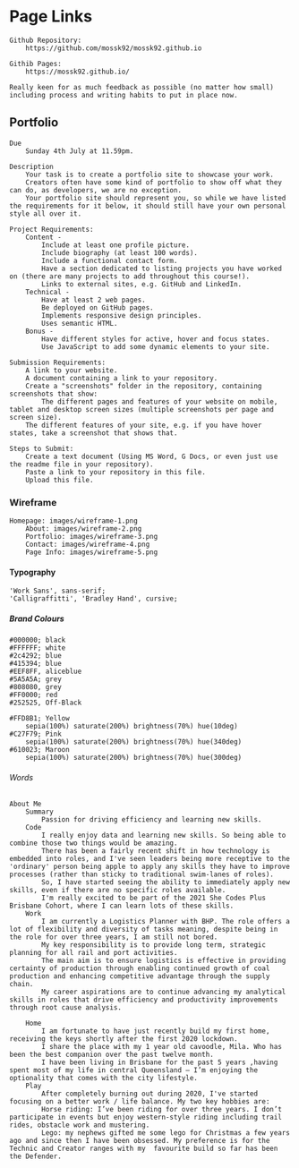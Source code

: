# Page Links
    Github Repository:
        https://github.com/mossk92/mossk92.github.io

    Githib Pages:
        https://mossk92.github.io/

    Really keen for as much feedback as possible (no matter how small) including process and writing habits to put in place now. 

## Portfolio
    Due
        Sunday 4th July at 11.59pm.

    Description
        Your task is to create a portfolio site to showcase your work. 
        Creators often have some kind of portfolio to show off what they can do, as developers, we are no exception. 
        Your portfolio site should represent you, so while we have listed the requirements for it below, it should still have your own personal style all over it.

    Project Requirements:
        Content -
            Include at least one profile picture.
            Include biography (at least 100 words).
            Include a functional contact form.
            Have a section dedicated to listing projects you have worked on (there are many projects to add throughout this course!).
            Links to external sites, e.g. GitHub and LinkedIn.
        Technical - 
            Have at least 2 web pages.
            Be deployed on GitHub pages.
            Implements responsive design principles.
            Uses semantic HTML.
        Bonus - 
            Have different styles for active, hover and focus states.
            Use JavaScript to add some dynamic elements to your site.

    Submission Requirements:
        A link to your website.
        A document containing a link to your repository.
        Create a "screenshots" folder in the repository, containing screenshots that show:
            The different pages and features of your website on mobile, tablet and desktop screen sizes (multiple screenshots per page and screen size).
        The different features of your site, e.g. if you have hover states, take a screenshot that shows that.

    Steps to Submit:
        Create a text document (Using MS Word, G Docs, or even just use the readme file in your repository).
        Paste a link to your repository in this file.
        Upload this file.

### Wireframe
    Homepage: images/wireframe-1.png
        About: images/wireframe-2.png
        Portfolio: images/wireframe-3.png
        Contact: images/wireframe-4.png
        Page Info: images/wireframe-5.png

#### Typography
    'Work Sans', sans-serif;
    'Calligraffitti', 'Bradley Hand', cursive;

##### Brand Colours
    #000000; black
    #FFFFFF; white
    #2c4292; blue
    #415394; blue 
    #EEF8FF, aliceblue
    #5A5A5A; grey 
    #808080, grey
    #FF0000; red
    #252525, Off-Black

    #FFD8B1; Yellow
        sepia(100%) saturate(200%) brightness(70%) hue(10deg) 
    #C27F79; Pink
        sepia(100%) saturate(200%) brightness(70%) hue(340deg) 
    #610023; Maroon
        sepia(100%) saturate(200%) brightness(70%) hue(300deg) 

###### Words
    About Me
        Summary
            Passion for driving efficiency and learning new skills. 
        Code
            I really enjoy data and learning new skills. So being able to combine those two things would be amazing. 
            There has been a fairly recent shift in how technology is embedded into roles, and I've seen leaders being more receptive to the 'ordinary' person being apple to apply any skills they have to improve processes (rather than sticky to traditional swim-lanes of roles).
            So, I have started seeing the ability to immediately apply new skills, even if there are no specific roles available. 
            I'm really excited to be part of the 2021 She Codes Plus Brisbane Cohort, where I can learn lots of these skills.
        Work
            I am currently a Logistics Planner with BHP. The role offers a lot of flexibility and diversity of tasks meaning, despite being in the role for over three years, I am still not bored. 
            My key responsibility is to provide long term, strategic planning for all rail and port activities. 
            The main aim is to ensure logistics is effective in providing certainty of production through enabling continued growth of coal production and enhancing competitive advantage through the supply chain.
            My career aspirations are to continue advancing my analytical skills in roles that drive efficiency and productivity improvements through root cause analysis.

        Home
            I am fortunate to have just recently build my first home, receiving the keys shortly after the first 2020 lockdown.
            I share the place with my 1 year old cavoodle, Mila. Who has been the best companion over the past twelve month. 
            I have been living in Brisbane for the past 5 years ,having spent most of my life in central Queensland – I’m enjoying the optionality that comes with the city lifestyle.
        Play
            After completely burning out during 2020, I've started focusing on a better work / life balance. My two key hobbies are:
            Horse riding: I’ve been riding for over three years. I don’t participate in events but enjoy western-style riding including trail rides, obstacle work and mustering.
            Lego: my nephews gifted me some lego for Christmas a few years ago and since then I have been obsessed. My preference is for the Technic and Creator ranges with my  favourite build so far has been the Defender.